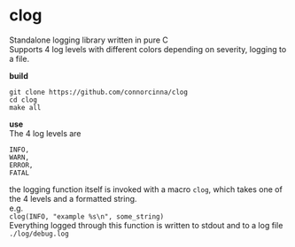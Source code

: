 # clog
Standalone logging library written in pure C  
Supports 4 log levels with different colors depending on severity, logging to a file.  

**build**
```
git clone https://github.com/connorcinna/clog
cd clog
make all
```

**use**  
The 4 log levels are   
```
INFO,
WARN,
ERROR,
FATAL
```
the logging function itself is invoked with a macro `clog`, which takes one of the 4 levels and a formatted string.  
e.g.  
`clog(INFO, "example %s\n", some_string)`  
Everything logged through this function is written to stdout and to a log file `./log/debug.log`
